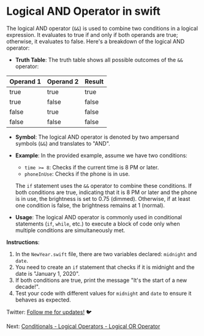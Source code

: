# Logical AND Operator in swift

The logical AND operator (`&&`) is used to combine two conditions in a logical expression. It evaluates to true if and only if both operands are true; otherwise, it evaluates to false. Here's a breakdown of the logical AND operator:

- **Truth Table**: The truth table shows all possible outcomes of the `&&` operator:

| Operand 1 | Operand 2 | Result |
| --------- | --------- | ------ |
| true      | true      | true   |
| true      | false     | false  |
| false     | true      | false  |
| false     | false     | false  |

- **Symbol**: The logical AND operator is denoted by two ampersand symbols (`&&`) and translates to "AND".

- **Example**: In the provided example, assume we have two conditions:

  - `time >= 8`: Checks if the current time is 8 PM or later.
  - `phoneInUse`: Checks if the phone is in use.

  The `if` statement uses the `&&` operator to combine these conditions. If both conditions are true, indicating that it is 8 PM or later and the phone is in use, the brightness is set to 0.75 (dimmed). Otherwise, if at least one condition is false, the brightness remains at 1 (normal).

- **Usage**: The logical AND operator is commonly used in conditional statements (`if`, `while`, etc.) to execute a block of code only when multiple conditions are simultaneously met.

**Instructions**:

1. In the `NewYear.swift` file, there are two variables declared: `midnight` and `date`.
2. You need to create an `if` statement that checks if it is midnight and the date is "January 1, 2020".
3. If both conditions are true, print the message "It's the start of a new decade!".
4. Test your code with different values for `midnight` and `date` to ensure it behaves as expected.

Twitter: [Follow me for updates!](https://twitter.com/bhushcodes) 🐦

Next: [Conditionals - Logical Operators - Logical OR Operator](/3/Logical_Operators/Logical_OR_Operator/README.md)
